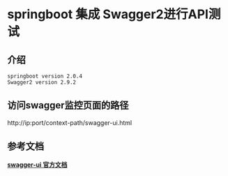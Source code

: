 # springboot 集成 Swagger2进行API测试

## 介绍
    springboot version 2.0.4
    Swagger2 version 2.9.2

## 访问swagger监控页面的路径
  http://ip:port/context-path/swagger-ui.html
  
## 参考文档
**[swagger-ui 官方文档](https://swagger.io/tools/swagger-ui/)**
